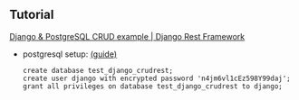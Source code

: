 ## Tutorial
   [Django & PostgreSQL CRUD example | Django Rest Framework](https://bezkoder.com/django-postgresql-crud-rest-framework/#Technology)

- postgresql setup: [(guide)](https://medium.com/coding-blocks/creating-user-database-and-adding-access-on-postgresql-8bfcd2f4a91e)

      create database test_django_crudrest;
      create user django with encrypted password 'n4jm6vl1cEz598Y99daj';
      grant all privileges on database test_django_crudrest to django; 

